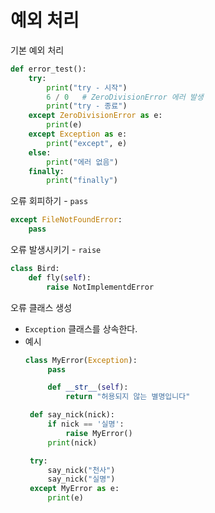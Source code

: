 # 예외 처리
기본 예외 처리
```py
def error_test():
    try:
        print("try - 시작")
        6 / 0   # ZeroDivisionError 에러 발생 
        print("try - 종료")
    except ZeroDivisionError as e:
        print(e)
    except Exception as e:
        print("except", e)
    else:
        print("에러 없음")
    finally:
        print("finally")
```

오류 회피하기 - `pass`
```py
except FileNotFoundError:
    pass
```

오류 발생시키기 - `raise` 
```py
class Bird:
    def fly(self):
        raise NotImplementdError
```

오류 클래스 생성
- `Exception` 클래스를 상속한다. 
- 예시
   ```py
   class MyError(Exception):
        pass

        def __str__(self):
            return "허용되지 않는 별명입니다"

    def say_nick(nick):
        if nick == '실명':
            raise MyError()
        print(nick)

    try:
        say_nick("천사")
        say_nick("실명")
    except MyError as e:
        print(e)
   ```